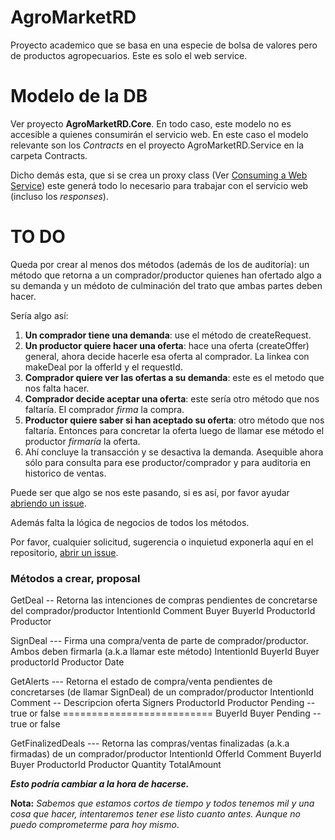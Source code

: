 # AgroMarketRD

Proyecto academico que se basa en una especie de bolsa de valores pero de productos agropecuarios. Este es solo el web service.

# Modelo de la DB

Ver proyecto **AgroMarketRD.Core**. En todo caso, este modelo no es accesible a quienes consumirán el servicio web.
En este caso el modelo relevante son los *Contracts* en el proyecto AgroMarketRD.Service en la carpeta Contracts.

Dicho demás esta, que si se crea un proxy class (Ver [Consuming a Web Service](https://www.youtube.com/watch?v=ycKnYOlQDEE)) este generá todo lo necesario para trabajar con el servicio web (incluso los *responses*).

# TO DO

Queda por crear al menos dos métodos (además de los de auditoría): un método que retorna a un comprador/productor quienes han ofertado algo a su demanda y un médoto de culminación del trato que ambas partes deben hacer.

Sería algo así:
1. **Un comprador tiene una demanda**: use el método de createRequest.
2. **Un productor quiere hacer una oferta**: hace una oferta (createOffer) general, ahora decide hacerle esa oferta al comprador. La linkea con makeDeal por la offerId y el requestId.
3. **Comprador quiere ver las ofertas a su demanda**: este es el metodo que nos falta hacer.
4. **Comprador decide aceptar una oferta**: este sería otro método que nos faltaría. El comprador *firma* la compra.
5. **Productor quiere saber si han aceptado su oferta**: otro método que nos faltaría. Entonces para concretar la oferta luego de llamar ese método el productor *firmaría* la oferta. 
6. Ahí concluye la transacción y se desactiva la demanda. Asequible ahora sólo para consulta para ese productor/comprador y para auditoria en historico de ventas.

Puede ser que algo se nos este pasando, si es así, por favor ayudar [abriendo un issue](https://github.com/aljavier/agromarketRD/issues).

Además falta la lógica de negocios de todos los métodos.

Por favor, cualquier solicitud, sugerencia o inquietud exponerla aquí en el repositorio, [abrir un issue](https://github.com/aljavier/agromarketRD/issues).

### Métodos a crear, **proposal** ###

GetDeal       -- Retorna las intenciones de compras pendientes de concretarse del comprador/productor
  IntentionId
  Comment
  Buyer
  BuyerId
  ProductorId
  Productor
  
SignDeal       --- Firma una compra/venta de parte de comprador/productor. Ambos deben firmarla (a.k.a llamar este método)
  IntentionId
  BuyerId
  Buyer
  productorId
  Productor
  Date

GetAlerts      --- Retorna el estado de compra/venta pendientes de concretarses (de llamar SignDeal) de un comprador/productor
  IntentionId
  Comment -- Descripcion oferta
  Signers
    ProductorId
    Productor
    Pending -- true or false
    ==========================
    BuyerId
    Buyer
    Pending -- true or false
 
GetFinalizedDeals   --- Retorna las compras/ventas finalizadas (a.k.a firmadas) de un comprador/productor
   IntentionId
   OfferId
   Comment
   BuyerId
   Buyer
   ProductorId
   Productor
   Quantity
   TotalAmount

***Esto podría cambiar a la hora de hacerse.***

**Nota:** *Sabemos que estamos cortos de tiempo y todos tenemos mil y una cosa que hacer, intentaremos tener ese listo cuanto antes. Aunque no puedo comprometerme para hoy mismo*.
